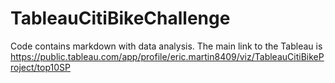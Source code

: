 # TableauCitiBikeChallenge
Code contains markdown with data analysis. 
The main link to the Tableau is 
https://public.tableau.com/app/profile/eric.martin8409/viz/TableauCitiBikeProject/top10SP
